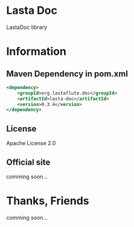 Lasta Doc
=======================
LastaDoc library

# Information
## Maven Dependency in pom.xml
```xml
<dependency>
    <groupId>org.lastaflute.doc</groupId>
    <artifactId>lasta-doc</artifactId>
    <version>0.3.4</version>
</dependency>
```

## License
Apache License 2.0

## Official site
comming soon...

# Thanks, Friends
comming soon...
